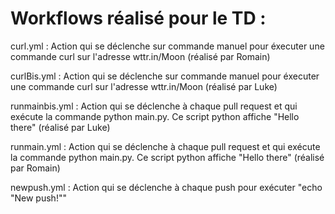 # Workflows réalisé pour le TD : 

curl.yml : Action qui se déclenche sur commande manuel pour éxecuter une commande curl sur l'adresse wttr.in/Moon (réalisé par Romain)

curlBis.yml : Action qui se déclenche sur commande manuel pour éxecuter une commande curl sur l'adresse wttr.in/Moon (réalisé par Luke)

runmainbis.yml : Action qui se déclenche à chaque pull request et qui exécute la commande python main.py. Ce script python affiche "Hello there" (réalisé par Luke)

runmain.yml : Action qui se déclenche à chaque pull request et qui exécute la commande python main.py. Ce script python affiche "Hello there" (réalisé par Romain)

newpush.yml : Action qui se déclenche à chaque push pour exécuter "echo "New push!""
